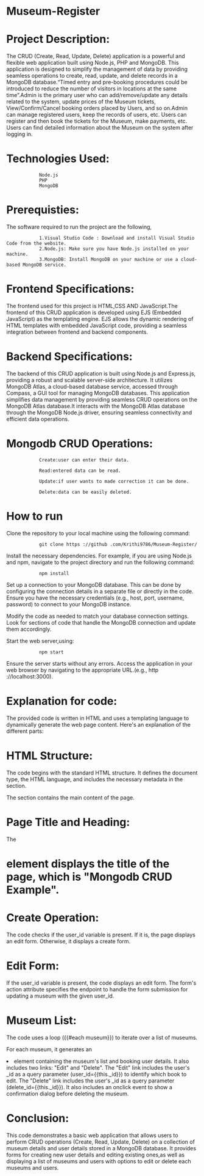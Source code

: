 # Museum-Register
# Project Description:
The CRUD (Create, Read, Update, Delete) application is a powerful and flexible web application built using Node.js, PHP and MongoDB. This application is designed to simplify the management of data by providing seamless operations to create, read, update, and delete records in a MongoDB database.“Timed entry and pre-booking procedures could be introduced to reduce the number of visitors in locations at the same time”.Admin is the primary user who can add/remove/update any details related to the system, update prices of the Museum tickets, View/Confirm/Cancel booking orders placed by Users, and so on.Admin can manage registered users, keep the records of users, etc.
Users can register and then book the tickets for the Museum, make payments, etc. Users can find detailed information about the Museum on the system after logging in.

# Technologies Used:
                Node.js
                PHP
                MongoDB 
                
# Prerequisties:
The software required to run the project are the following,

                1.Visual Studio Code : Download and install Visual Studio Code from the website.
                2.Node.js: Make sure you have Node.js installed on your machine.
                3.MongoDB: Install MongoDB on your machine or use a cloud-based MongoDB service.
                              
# Frontend Specifications:  
The frontend used for this project is HTML,CSS AND JavaScript.The frontend of this CRUD application is developed using EJS (Embedded JavaScript) as the templating engine. EJS  allows the dynamic rendering of HTML templates with embedded JavaScript code, providing a seamless integration between frontend and backend components.

# Backend Specifications:
The backend of this CRUD application is built using Node.js and Express.js, providing a robust and scalable server-side architecture. It utilizes MongoDB Atlas, a cloud-based database service, accessed through Compass, a GUI tool for managing MongoDB databases. This application simplifies data management by providing seamless CRUD operations on the MongoDB Atlas database.It interacts with the MongoDB Atlas database through the MongoDB Node.js driver, ensuring seamless connectivity and efficient data operations.

# Mongodb CRUD Operations:

                Create:user can enter their data.
             
                Read:entered data can be read.
             
                Update:if user wants to made correction it can be done.
             
                Delete:data can be easily deleted.
                         
 # How to run
 Clone the repository to your local machine using the following command:
 
                git clone https ://github .com/Krithi9786/Museum-Register/
                
 Install the necessary dependencies. For example, if you are using Node.js and npm, navigate to the project directory and run the following command:    
          
                npm install
                
  Set up a connection to your MongoDB database. This can be done by configuring the connection details in a separate file or directly in the code. Ensure you have the         necessary credentials (e.g., host, port, username, password) to connect to your MongoDB instance.

  Modify the code as needed to match your database connection settings. Look for sections of code that handle the MongoDB connection and update them accordingly.

  Start the web server,using:

                npm start
                
  Ensure the server starts without any errors. Access the application in your web browser by navigating to the appropriate URL.(e.g., http ://localhost:3000).
# Explanation for code:
  The provided code is written in HTML and uses a templating language to dynamically generate the web page content. Here's an explanation of the different parts:

# HTML Structure:
  The code begins with the standard HTML structure. It defines the document type, the HTML language, and includes the necessary metadata in the <head> section.

  The <body> section contains the main content of the page.

# Page Title and Heading:
  
  The <h1> element displays the title of the page, which is "Mongodb CRUD Example".

# Create Operation:
  The code checks if the user_id variable is present. If it is, the page displays an edit form. Otherwise, it displays a create form.

# Edit Form:
  If the user_id variable is present, the code displays an edit form. The form's action attribute specifies the endpoint to handle the form submission for updating a museum with the given user_id.

# Museum List:
  The code uses a loop ({{#each museum}}) to iterate over a list of museums.

  For each museum, it generates an <li> element containing the museum's list and booking user details. It also includes two links: "Edit" and "Delete". The "Edit" link       includes the user's _id as a query parameter (user_id={{this._id}}) to identify which book to edit. The "Delete" link includes the user's _id as a query parameter           (delete_id={{this._id}}). It also includes an onclick event to show a confirmation dialog before deleting the museum.

# Conclusion:
  This code demonstrates a basic web application that allows users to perform CRUD operations (Create, Read, Update, Delete) on a collection of museum details and user       details stored in a MongoDB database. It provides forms for creating new user details and editing existing ones,as well as displaying a list of museums and users with       options to edit or delete each museums and users.










